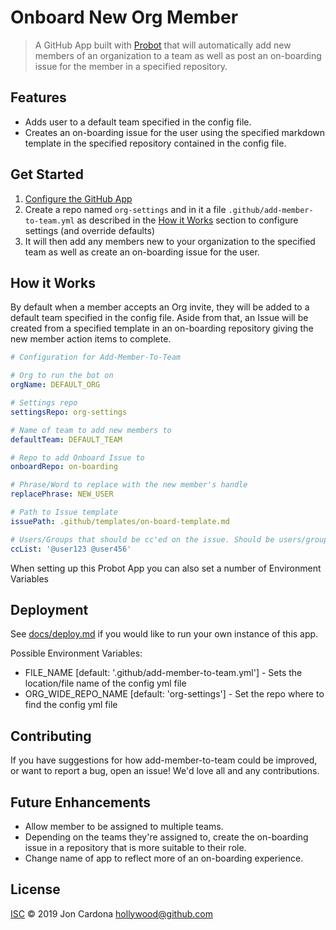 # Onboard New Org Member

> A GitHub App built with [Probot](https://github.com/probot/probot) that will automatically add new members of an organization to a team as well as post an on-boarding issue for the member in a specified repository. 

## Features

- Adds user to a default team specified in the config file.
- Creates an on-boarding issue for the user using the specified markdown template in the specified repository contained in the config file.

## Get Started

1. [Configure the GitHub App](https://github.com/apps/add-member-to-team)
2. Create a repo named `org-settings` and in it a file `.github/add-member-to-team.yml` as described in the [How it Works](#How-it-Works) section to configure settings (and override defaults)
3. It will then add any members new to your organization to the specified team as well as create an on-boarding issue for the user.

## How it Works

By default when a member accepts an Org invite, they will be added to a default team specified in the config file. Aside from that, an Issue will be created from a specified template in an on-boarding repository giving the new member action items to complete. 


```yml
# Configuration for Add-Member-To-Team

# Org to run the bot on
orgName: DEFAULT_ORG

# Settings repo
settingsRepo: org-settings

# Name of team to add new members to
defaultTeam: DEFAULT_TEAM

# Repo to add Onboard Issue to
onboardRepo: on-boarding

# Phrase/Word to replace with the new member's handle
replacePhrase: NEW_USER

# Path to Issue template
issuePath: .github/templates/on-board-template.md

# Users/Groups that should be cc'ed on the issue. Should be users/groups separated by a space.
ccList: '@user123 @user456'
```

When setting up this Probot App you can also set a number of Environment Variables

## Deployment

See [docs/deploy.md](docs/deploy.md) if you would like to run your own instance of this app.

Possible Environment Variables:

- FILE_NAME [default: '.github/add-member-to-team.yml'] - Sets the location/file name of the config yml file
- ORG_WIDE_REPO_NAME [default: 'org-settings'] - Set the repo where to find the config yml file


## Contributing

If you have suggestions for how add-member-to-team could be improved, or want to report a bug, open an issue! We'd love all and any contributions.

## Future Enhancements

- Allow member to be assigned to multiple teams.
- Depending on the teams they're assigned to, create the on-boarding issue in a repository that is more suitable to their role.
- Change name of app to reflect more of an on-boarding experience.

## License

[ISC](LICENSE) © 2019 Jon Cardona <hollywood@github.com>
